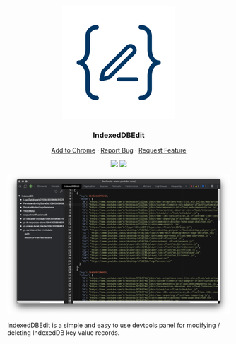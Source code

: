 <!-- PROJECT LOGO -->
<br />
<p align="center">
  <a href="https://github.com/darx/IndexedDBEdit">
    <img src="public/assets/indexeddb-edit-icon-md.png" alt="Logo" width="256" height="256">
  </a>

  <h3 align="center">IndexedDBEdit</h3>

  <p align="center">
    <a href="https://chrome.google.com/webstore/detail/indexeddbedit/npjecebdjnmlolggnoajngnlodhgpfac">Add to Chrome</a>
    ·
    <a href="https://github.com/darx/IndexedDBEdit/issues">Report Bug</a>
    ·
    <a href="https://github.com/darx/IndexedDBEdit/issues">Request Feature</a>
  </p>

  <p align="center">
   <img src="https://img.shields.io/badge/javascript-%23f7df1e.svg?style=for-the-badge&logo=javascript&logoColor=white">
   <img src="https://img.shields.io/badge/svelte-%23ff3e00.svg?style=for-the-badge&logo=svelte&logoColor=white">
  </p>
</p>

![IndexedDBEdit](public/assets/indexeddb-edit-screenshot-md.png 'IndexedDBEdit')

IndexedDBEdit is a simple and easy to use devtools panel for modifying / deleting IndexedDB key value records.
